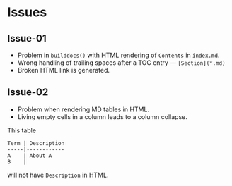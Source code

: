 # Issues

## Issue-01

- Problem in `builddocs()` with HTML rendering of `Contents` in `index.md`.
- Wrong handling of trailing spaces after a TOC entry — `[Section](*.md)`
- Broken HTML link is generated.

## Issue-02

- Problem when rendering MD tables in HTML.
- Living empty cells in a column leads to a column collapse.

This table

```
Term | Description
-----|------------
A    | About A
B    | 
```

will not have `Description` in HTML.